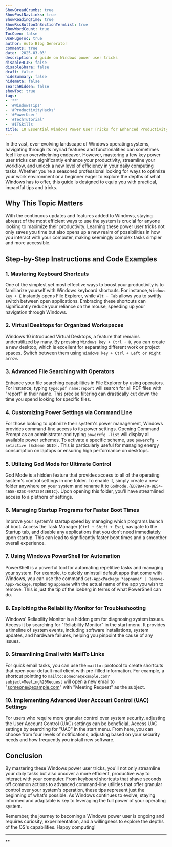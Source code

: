```yaml
---
ShowBreadCrumbs: true
ShowPostNavLinks: true
ShowReadingTime: true
ShowRssButtonInSectionTermList: true
ShowWordCount: true
TocOpen: false
UseHugoToc: true
author: Auto Blog Generator
comments: true
date: '2025-03-03'
description: A guide on Windows power user tricks
disableHLJS: false
disableShare: false
draft: false
hideSummary: false
hidemeta: false
searchHidden: false
showToc: true
tags:
- '**'
- '#WindowsTips'
- '#ProductivityHacks'
- '#PowerUser'
- '#TechTutorial'
- '#ITSkills'
title: 10 Essential Windows Power User Tricks for Enhanced Productivity
---
```


In the vast, ever-evolving landscape of Windows operating systems, navigating through its myriad features and functionalities can sometimes feel like an overwhelming endeavor. However, mastering a few key power user tricks can significantly enhance your productivity, streamline your workflow, and unlock a new level of efficiency in your daily computing tasks. Whether you're a seasoned professional looking for ways to optimize your work environment or a beginner eager to explore the depths of what Windows has to offer, this guide is designed to equip you with practical, impactful tips and tricks.

## Why This Topic Matters

With the continuous updates and features added to Windows, staying abreast of the most efficient ways to use the system is crucial for anyone looking to maximize their productivity. Learning these power user tricks not only saves you time but also opens up a new realm of possibilities in how you interact with your computer, making seemingly complex tasks simpler and more accessible.

## Step-by-Step Instructions and Code Examples

### 1. Mastering Keyboard Shortcuts

One of the simplest yet most effective ways to boost your productivity is to familiarize yourself with Windows keyboard shortcuts. For instance, `Windows key + E` instantly opens File Explorer, while `Alt + Tab` allows you to swiftly switch between open applications. Embracing these shortcuts can significantly reduce your reliance on the mouse, speeding up your navigation through Windows.

### 2. Virtual Desktops for Organized Workspaces

Windows 10 introduced Virtual Desktops, a feature that remains underutilized by many. By pressing `Windows key + Ctrl + D`, you can create a new desktop, which is excellent for separating different work or project spaces. Switch between them using `Windows key + Ctrl + Left or Right arrow`.

### 3. Advanced File Searching with Operators

Enhance your file searching capabilities in File Explorer by using operators. For instance, typing `type:pdf name:report` will search for all PDF files with "report" in their name. This precise filtering can drastically cut down the time you spend looking for specific files.

### 4. Customizing Power Settings via Command Line

For those looking to optimize their system's power management, Windows provides command-line access to its power settings. Opening Command Prompt as an administrator and typing `powercfg -list` will display all available power schemes. To activate a specific scheme, use `powercfg -setactive [Scheme GUID]`. This is particularly useful for managing energy consumption on laptops or ensuring high performance on desktops.

### 5. Utilizing God Mode for Ultimate Control

God Mode is a hidden feature that provides access to all of the operating system's control settings in one folder. To enable it, simply create a new folder anywhere on your system and rename it to `GodMode.{ED7BA470-8E54-465E-825C-99712043E01C}`. Upon opening this folder, you'll have streamlined access to a plethora of settings.

### 6. Managing Startup Programs for Faster Boot Times

Improve your system's startup speed by managing which programs launch at boot. Access the Task Manager (`Ctrl + Shift + Esc`), navigate to the Startup tab, and disable any applications that you don't need immediately upon startup. This can lead to significantly faster boot times and a smoother overall experience.

### 7. Using Windows PowerShell for Automation

PowerShell is a powerful tool for automating repetitive tasks and managing your system. For example, to quickly uninstall default apps that come with Windows, you can use the command `Get-AppxPackage *appname* | Remove-AppxPackage`, replacing `appname` with the actual name of the app you wish to remove. This is just the tip of the iceberg in terms of what PowerShell can do.

### 8. Exploiting the Reliability Monitor for Troubleshooting

Windows' Reliability Monitor is a hidden gem for diagnosing system issues. Access it by searching for "Reliability Monitor" in the start menu. It provides a timeline of system events, including software installations, system updates, and hardware failures, helping you pinpoint the cause of any issues.

### 9. Streamlining Email with MailTo Links

For quick email tasks, you can use the `mailto:` protocol to create shortcuts that open your default mail client with pre-filled information. For example, a shortcut pointing to `mailto:someone@example.com?subject=Meeting%20Request` will open a new email to "someone@example.com" with "Meeting Request" as the subject.

### 10. Implementing Advanced User Account Control (UAC) Settings

For users who require more granular control over system security, adjusting the User Account Control (UAC) settings can be beneficial. Access UAC settings by searching for "UAC" in the start menu. From here, you can choose from four levels of notifications, adjusting based on your security needs and how frequently you install new software.

## Conclusion

By mastering these Windows power user tricks, you'll not only streamline your daily tasks but also uncover a more efficient, productive way to interact with your computer. From keyboard shortcuts that shave seconds off common actions to advanced command-line utilities that offer granular control over your system's operation, these tips represent just the beginning of what's possible. As Windows continues to evolve, staying informed and adaptable is key to leveraging the full power of your operating system.

Remember, the journey to becoming a Windows power user is ongoing and requires curiosity, experimentation, and a willingness to explore the depths of the OS's capabilities. Happy computing!

---

**